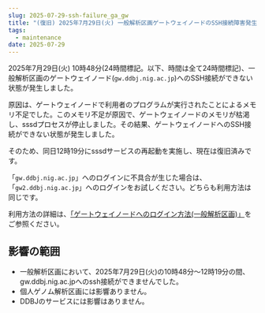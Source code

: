 ```yaml
---
slug: 2025-07-29-ssh-failure_ga_gw
title: "(復旧) 2025年7月29日(火) 一般解析区画ゲートウェイノードのSSH接続障害発生のお知らせ"
tags:
  - maintenance
date: 2025-07-29
---
```




2025年7月29日(火) 10時48分(24時間標記。以下、時間は全て24時間標記)、一般解析区画のゲートウェイノード(`gw.ddbj.nig.ac.jp`)へのSSH接続ができない状態が発生しました。

原因は、ゲートウェイノードで利用者のプログラムが実行されたことによるメモリ不足でした。このメモリ不足が原因で、ゲートウェイノードのメモリが枯渇し、sssdプロセスが停止しました。その結果、ゲートウェイノードへのSSH接続ができない状態が発生しました。
 
そのため、同日12時19分にsssdサービスの再起動を実施し、現在は復旧済みです。

「`gw.ddbj.nig.ac.jp`」へのログインに不具合が生じた場合は、「`gw2.ddbj.nig.ac.jp`」へのログインをお試しください。どちらも利用方法は同じです。

利用方法の詳細は、[「ゲートウェイノードへのログイン方法(一般解析区画)」](/guides/using_general_analysis_division/ga_login/#two-gateways)をご参照ください。


## 影響の範囲

<!-- truncate -->

- 一般解析区画において、2025年7月29日(火)の10時48分～12時19分の間、gw.ddbj.nig.ac.jpへのssh接続ができませんでした。
- 個人ゲノム解析区画には影響ありません。
- DDBJのサービスには影響はありません。

